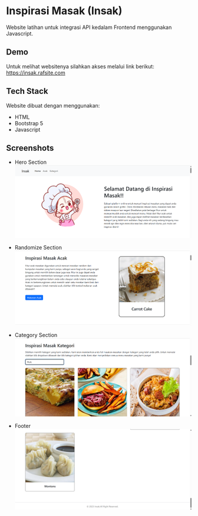 
# Inspirasi Masak (Insak)

Website latihan untuk integrasi API kedalam Frontend menggunakan Javascript.


## Demo

Untuk melihat websitenya silahkan akses melalui link berikut:
https://insak.rafsite.com


## Tech Stack

Website dibuat dengan menggunakan:
- HTML
- Bootstrap 5
- Javascript



## Screenshots

- Hero Section
![Hero Section](asset/hero.png)

- Randomize Section
![Randomize Section](asset/desk.png)

- Category Section
![Category Section](asset/category.png)

- Footer
![Footer](asset/footer.png)

